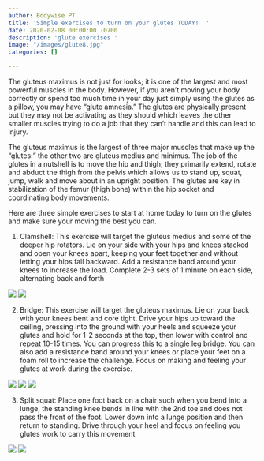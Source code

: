 ```yaml
---
author: Bodywise PT
title: 'Simple exercises to turn on your glutes TODAY!  '
date: 2020-02-08 00:00:00 -0700
description: 'glute exercises '
image: "/images/glute8.jpg"
categories: []

---
```

The gluteus maximus is not just for looks; it is one of the largest and most powerful muscles in the body. However, if you aren’t moving your body correctly or spend too much time in your day just simply using the glutes as a pillow, you may have “glute amnesia.” The glutes are physically present but they may not be activating as they should which leaves the other smaller muscles trying to do a job that they can’t handle and this can lead to injury.

The gluteus maximus is the largest of three major muscles that make up the “glutes:” the other two are gluteus medius and minimus. The job of the glutes in a nutshell is to move the hip and thigh; they primarily extend, rotate and abduct the thigh from the pelvis which allows us to stand up, squat, jump, walk and move about in an upright position. The glutes are key in stabilization of the femur (thigh bone) within the hip socket and coordinating body movements.

Here are three simple exercises to start at home today to turn on the glutes and make sure your moving the best you can.

1) Clamshell: This exercise will target the gluteus medius and some of the deeper hip rotators. Lie on your side with your hips and knees stacked and open your knees apart, keeping your feet together and without letting your hips fall backward. Add a resistance band around your knees to increase the load. Complete 2-3 sets of 1 minute on each side, alternating back and forth

![](/images/glute2.jpg)
![](/images/glute1.jpeg)

2) Bridge: This exercise will target the gluteus maximus. Lie on your back with your knees bent and core tight. Drive your hips up toward the ceiling, pressing into the ground with your heels and squeeze your glutes and hold for 1-2 seconds at the top, then lower with control and repeat 10-15 times. You can progress this to a single leg bridge. You can also add a resistance band around your knees or place your feet on a foam roll to increase the challenge. Focus on making and feeling your glutes at work during the exercise.

![](/images/glute3.jpg)
![](/images/glute4.jpg)
![](/images/glute5.jpg)

3) Split squat: Place one foot back on a chair such when you bend into a lunge, the standing knee bends in line with the 2nd toe and does not pass the front of the foot. Lower down into a lunge position and then return to standing. Drive through your heel and focus on feeling you glutes work to carry this movement

![](/images/glute6.JPEG)
![](/images/glute7.jpg)